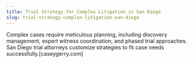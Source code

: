 ```yaml
---
title: Trial Strategy for Complex Litigation in San Diego
slug: trial-strategy-complex-litigation-san-diego
---
```


Complex cases require meticulous planning, including discovery management, expert witness coordination, and phased trial approaches. San Diego trial attorneys customize strategies to fit case needs successfully.[caseygerry.com]
